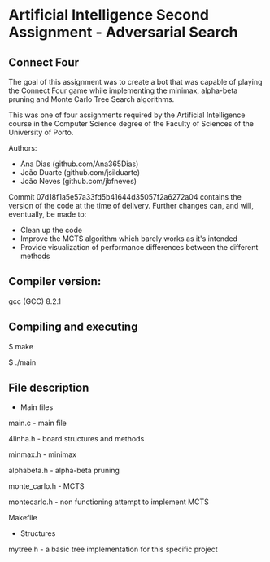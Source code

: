 # Artificial Intelligence Second Assignment - Adversarial Search

## Connect Four

The goal of this assignment was to create a bot that was capable of playing the Connect Four game while implementing the minimax, alpha-beta pruning and Monte Carlo Tree Search algorithms.

This was one of four assignments required by the Artificial Intelligence course in the Computer Science degree of the Faculty of Sciences of the University of Porto.

Authors:
* Ana Dias (github.com/Ana365Dias)
* João Duarte (github.com/jsilduarte)
* João Neves (github.com/jbfneves)

Commit 07d18f1a5e57a33fd5b41644d35057f2a6272a04 contains the version of the code at the time of delivery. Further changes can, and will, eventually, be made to:
* Clean up the code
* Improve the MCTS algorithm which barely works as it's intended
* Provide visualization of performance differences between the different methods

## Compiler version:
gcc (GCC) 8.2.1

## Compiling and executing

$ make

$ ./main

## File description

* Main files

main.c - main file

4linha.h - board structures and methods

minmax.h - minimax

alphabeta.h - alpha-beta pruning

monte_carlo.h - MCTS

montecarlo.h - non functioning attempt to implement MCTS

Makefile

* Structures

mytree.h - a basic tree implementation for this specific project
